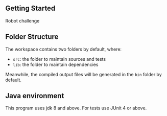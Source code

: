 ## Getting Started

Robot challenge

## Folder Structure

The workspace contains two folders by default, where:

- `src`: the folder to maintain sources and tests
- `lib`: the folder to maintain dependencies

Meanwhile, the compiled output files will be generated in the `bin` folder by default.

## Java environment
This program uses jdk 8 and above.
For tests use JUnit 4 or above.

